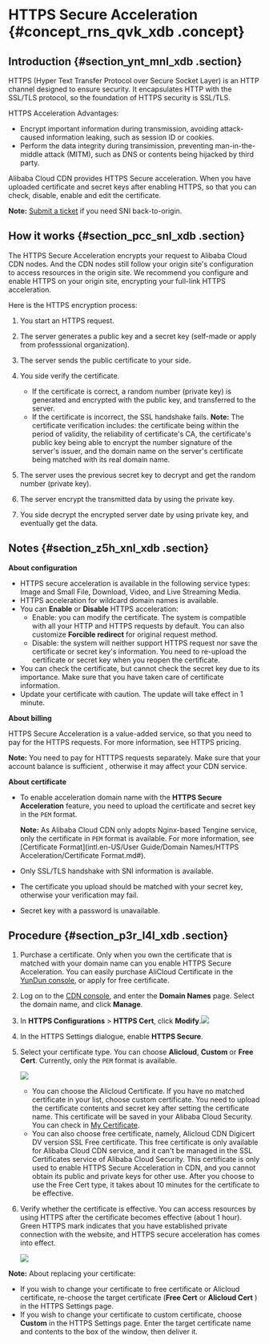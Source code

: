 # HTTPS Secure Acceleration {#concept_rns_qvk_xdb .concept}

## Introduction {#section_ynt_mnl_xdb .section}

HTTPS \(Hyper Text Transfer Protocol over Secure Socket Layer\) is an HTTP channel designed to ensure security. It encapsulates HTTP with the SSL/TLS protocol, so the foundation of HTTPS security is SSL/TLS.

HTTPS Acceleration Advantages:

-   Encrypt important information during transmission, avoiding attack-caused information leaking, such as session ID or cookies.
-   Perform the data integrity during transimission, preventing man-in-the-middle attack \(MITM\), such as DNS or contents being hijacked by third party.

Alibaba Cloud CDN provides HTTPS Secure acceleration. When you have uploaded certificate and secret keys after enabling HTTPS, so that you can check, disable, enable and edit the certificate.

**Note:** [Submit a ticket](https://workorder-intl.console.aliyun.com) if you need SNI back-to-origin.

## How it works {#section_pcc_snl_xdb .section}

The HTTPS Secure Acceleration encrypts your request to Alibaba Cloud CDN nodes. And the CDN nodes still follow your origin site's configuration to access resources in the origin site. We recommend you configure and enable HTTPS on your origin site, encrypting your full-link HTTPS acceleration.

Here is the HTTPS encryption process:

 

1.  You start an HTTPS request.
2.  The server generates a public key and a secret key \(self-made or apply from professsional organization\).
3.  The server sends the public certificate to your side.
4.  You side verify the certificate.

    -   If the certificate is correct, a random number \(private key\) is generated and encrypted with the public key, and transferred to the server.
    -   If the certificate is incorrect, the SSL handshake fails.
    **Note:** The certificate verification includes: the certificate being within the period of validity, the reliability of certificate's CA, the certificate's public key being able to encrypt the number signature of the server's issuer, and the domain name on the server's certificate being matched with its real domain name.

5.  The server uses the previous secret key to decrypt and get the random number \(private key\).
6.  The server encrypt the transmitted data by using the private key.
7.  You side decrypt the encrypted server date by using private key, and eventually get the data.

## Notes {#section_z5h_xnl_xdb .section}

**About configuration**

-   HTTPS secure acceleration is available in the following service types: Image and Small File, Download, Video, and Live Streaming Media.
-   HTTPS acceleration for wildcard domain names is available.
-   You can **Enable** or **Disable** HTTPS acceleration:
    -   Enable: you can modify the certificate. The system is compatible with all your HTTP and HTTPS requests by default. You can also customize **Forcible redirect** for original request method.
    -   Disable: the system will neither support HTTPS request nor save the certificate or secret key's information. You need to re-upload the certificate or secret key when you reopen the certificate.
-   You can check the certificate, but cannot check the secret key due to its importance. Make sure that you have taken care of certificate information.
-   Update your certificate with caution. The update will take effect in 1 minute.

**About billing**

HTTPS Secure Acceleration is a value-added service, so that you need to pay for the HTTPS requests. For more information, see HTTPS pricing.

**Note:** You need to pay for HTTTPS requests separately. Make sure that your account balance is sufficient , otherwise it may affect your CDN service.

**About certificate**

-   To enable acceleration domain name with the **HTTPS Secure Acceleration** feature, you need to upload the certificate and secret key in the `PEM` format.

    **Note:** As Alibaba Cloud CDN only adopts Nginx-based Tengine service, only the certificate in `PEM` format is available. For more information, see [Certificate Format](intl.en-US/User Guide/Domain Names/HTTPS Acceleration/Certificate Format.md#).

-   Only SSL/TLS handshake with SNI information is available.
-   The certificate you upload should be matched with your secret key, otherwise your verification may fail.
-   Secret key with a password is unavailable.

## Procedure {#section_p3r_l4l_xdb .section}

1.  Purchase a certificate. Only when you own the certificate that is matched with your domain name can you enable HTTPS Secure Acceleration. You can easily purchase AliCloud Certificate in the [YunDun console](https://yundun.console.aliyun.com/?spm=5176.2020520110.aliyun_sidebar.19.3ff6ZSicZSiceU&p=cas#/cas/home), or apply for free certificate.
2.  Log on to the [CDN console](https://cdn.console.aliyun.com), and enter the **Domain Names** page. Select the domain name, and click **Manage**.
3.  In **HTTPS Configurations** \> **HTTPS Cert**, click **Modify**.![](http://static-aliyun-doc.oss-cn-hangzhou.aliyuncs.com/assets/img/5134/154708952211410_en-US.png)
4.  In the HTTPS Settings dialogue, enable **HTTPS Secure**.
5.  Select your certificate type. You can choose **Alicloud**, **Custom** or **Free Cert**. Currently, only the `PEM` format is available.

    ![](http://static-aliyun-doc.oss-cn-hangzhou.aliyuncs.com/assets/img/5134/154708952221687_en-US.png)

    -   You can choose the Alicloud Certificate. If you have no matched certificate in your list, choose custom certificate. You need to upload the certificate contents and secret key after setting the certificate name. This certificate will be saved in your Alibaba Cloud Security. You can check in [My Certificate](https://yundun.console.aliyun.com/?spm=5176.2020520001.aliyun_sidebar.17.12004bd303Zdr8#/all).
    -   You can also choose free certificate, namely, Alicloud CDN Digicert DV version SSL Free certificate. This free certificate is only available for Alibaba Cloud CDN service, and it can't be managed in the SSL Certificates service of Alibaba Cloud Security. This certificate is only used to enable HTTPS Secure Acceleration in CDN, and you cannot obtain its public and private keys for other use. After you choose to use the Free Cert type, it takes about 10 minutes for the certificate to be effective.
6.  Verify whether the certificate is effective. You can access resources by using HTTPS after the certificate becomes effective \(about 1 hour\). Green HTTPS mark indicates that you have established private connection with the website, and HTTPS secure acceleration has comes into effect.

    ![](http://static-aliyun-doc.oss-cn-hangzhou.aliyuncs.com/assets/img/5134/15470895223701_en-US.png)


**Note:** About replacing your certificate:

-   If you wish to change your certificate to free certificate or Alicloud certificate, re-choose the target certificate \(**Free Cert** or **Alicloud Cert** \) in the HTTPS Settings page.
-   If you wish to change your certificate to custom certificate, choose **Custom** in the HTTPS Settings page. Enter the target certificate name and contents to the box of the window, then deliver it.

